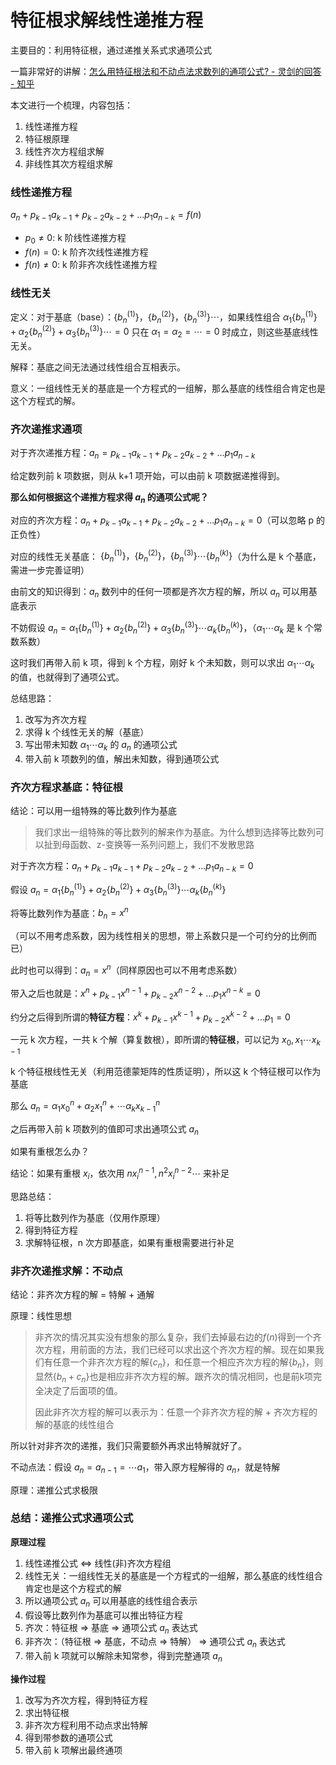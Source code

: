 # 特征根求解线性递推方程


主要目的：利用特征根，通过递推关系式求通项公式

一篇非常好的讲解：[怎么用特征根法和不动点法求数列的通项公式? - 灵剑的回答 - 知乎](https://www.zhihu.com/question/51662733/answer/126920544)

本文进行一个梳理，内容包括：
1. 线性递推方程
2. 特征根原理
3. 线性齐次方程组求解
4. 非线性其次方程组求解



### 线性递推方程

$a_n+p_{k-1}a_{k-1}+p_{k-2}a_{k-2}+...p_1a_{n-k}=f(n)$

- $p_0 \not= 0$: k 阶线性递推方程
- $f(n)=0$: k 阶齐次线性递推方程
- $f(n)\not=0$: k 阶非齐次线性递推方程



### 线性无关

定义：对于基底（base）：$\{b_n^{(1)}\}，\{b_n^{(2)}\}，\{b_n^{(3)}\}\cdots$，如果线性组合 $\alpha_1\{b_n^{(1)}\}+\alpha_2\{b_n^{(2)}\}+\alpha_3\{b_n^{(3)}\}\cdots = 0$ 只在 $\alpha_1 = \alpha_2 = \cdots = 0$ 时成立，则这些基底线性无关。

解释：基底之间无法通过线性组合互相表示。

意义：一组线性无关的基底是一个方程式的一组解，那么基底的线性组合肯定也是这个方程式的解。



### 齐次递推求通项

对于齐次递推方程：$a_n=p_{k-1}a_{k-1}+p_{k-2}a_{k-2}+...p_1a_{n-k}$

给定数列前 k 项数据，则从 k+1 项开始，可以由前 k 项数据递推得到。

**那么如何根据这个递推方程求得 $a_n$ 的通项公式呢？**



对应的齐次方程：$a_n+ p_{k-1}a_{k-1}+p_{k-2}a_{k-2}+...p_1a_{n-k} = 0$（可以忽略 p 的正负性）

对应的线性无关基底： $\{b_n^{(1)}\}，\{b_n^{(2)}\}，\{b_n^{(3)}\}\cdots\{b_n^{(k)}\}$（为什么是 k 个基底，需进一步完善证明）

由前文的知识得到：${a_n}$ 数列中的任何一项都是齐次方程的解，所以 $a_n$ 可以用基底表示

不妨假设 $a_n=\alpha_1\{b_n^{(1)}\}+\alpha_2\{b_n^{(2)}\}+\alpha_3\{b_n^{(3)}\}\cdots\alpha_k\{b_n^{(k)}\}$，（$\alpha_1 \cdots \alpha_k$ 是 k 个常数系数）

这时我们再带入前 k 项，得到 k 个方程，刚好 k 个未知数，则可以求出 $\alpha_1 \cdots \alpha_k$ 的值，也就得到了通项公式。



总结思路：

1. 改写为齐次方程
2. 求得 k 个线性无关的解（基底）
3. 写出带未知数 $\alpha_1 \cdots \alpha_k$ 的 $a_n$ 的通项公式
4. 带入前 k 项数列的值，解出未知数，得到通项公式



### 齐次方程求基底：特征根

结论：可以用一组特殊的等比数列作为基底

> 我们求出一组特殊的等比数列的解来作为基底。为什么想到选择等比数列可以扯到母函数、z-变换等一系列问题上，我们不发散思路



对于齐次方程：$a_n+ p_{k-1}a_{k-1}+p_{k-2}a_{k-2}+...p_1a_{n-k} = 0$

假设 $a_n=\alpha_1\{b_n^{(1)}\}+\alpha_2\{b_n^{(2)}\}+\alpha_3\{b_n^{(3)}\}\cdots\alpha_k\{b_n^{(k)}\}$

将等比数列作为基底：$b_n=x^n$

（可以不用考虑系数，因为线性相关的思想，带上系数只是一个可约分的比例而已）

此时也可以得到：$a_n = x^n$（同样原因也可以不用考虑系数）

带入之后也就是：$x^n+ p_{k-1}x^{n-1}+p_{k-2}x^{n-2}+...p_1x^{n-k} = 0$

约分之后得到所谓的**特征方程**：$x^k+ p_{k-1}x^{k-1}+p_{k-2}x^{k-2}+...p_1 = 0$

一元 k 次方程，一共 k 个解（算复数根），即所谓的**特征根**，可以记为 $x_0,x_1\cdots x_{k-1}$

k 个特征根线性无关（利用范德蒙矩阵的性质证明），所以这 k 个特征根可以作为基底

那么 $a_n = \alpha_1 x_0^n+\alpha_2 x_1^n + \cdots \alpha_k x_{k-1}^n$

之后再带入前 k 项数列的值即可求出通项公式 $a_n$



如果有重根怎么办？

结论：如果有重根 $x_i$，依次用 $nx_i^{n-1},n^2x_i^{n-2}\cdots$ 来补足



思路总结：

1. 将等比数列作为基底（仅用作原理）
2. 得到特征方程
3. 求解特征根，n 次方即基底，如果有重根需要进行补足



### 非齐次递推求解：不动点

结论：非齐次方程的解 = 特解 + 通解

原理：线性思想

> 非齐次的情况其实没有想象的那么复杂，我们去掉最右边的$f(n)$得到一个齐次方程，用前面的方法，我们已经可以求出这个齐次方程的解。现在如果我们有任意一个非齐次方程的解$\{c_n\}$，和任意一个相应齐次方程的解$\{b_n\}$，则显然$\{b_n+c_n\}$也是相应非齐次方程的解。跟齐次的情况相同，也是前k项完全决定了后面项的值。
>
> 因此非齐次方程的解可以表示为：任意一个非齐次方程的解 + 齐次方程的解的基底的线性组合

所以针对非齐次的递推，我们只需要额外再求出特解就好了。

不动点法：假设 $a_n=a_{n-1}=\cdots a_1$，带入原方程解得的 $a_n$，就是特解

原理：递推公式求极限



### 总结：递推公式求通项公式

**原理过程**

1. 线性递推公式 $\Leftrightarrow$ 线性(非)齐次方程组
2. 线性无关：一组线性无关的基底是一个方程式的一组解，那么基底的线性组合肯定也是这个方程式的解
3. 所以通项公式 $a_n$ 可以用基底的线性组合表示
4. 假设等比数列作为基底可以推出特征方程
5. 齐次：特征根 $\Rightarrow$ 基底 $\Rightarrow$ 通项公式 $a_n$ 表达式
6. 非齐次：（特征根 $\Rightarrow$ 基底，不动点 $\Rightarrow$ 特解） $\Rightarrow$ 通项公式 $a_n$ 表达式
7. 带入前 k 项就可以解除未知常参，得到完整通项 $a_n$

**操作过程**

1. 改写为齐次方程，得到特征方程
2. 求出特征根
3. 非齐次方程利用不动点求出特解
4. 得到带参数的通项公式
5. 带入前 k 项解出最终通项